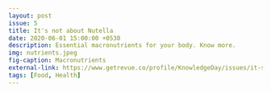 ```yaml
---
layout: post
issue: 5
title: It's not about Nutella
date: 2020-06-01 15:00:00 +0530
description: Essential macronutrients for your body. Know more.
img: nutrients.jpeg
fig-caption: Macronutrients
external-link: https://www.getrevue.co/profile/KnowledgeDay/issues/it-s-not-about-nutella-knowledge-day-252574
tags: [Food, Health]
---
```

